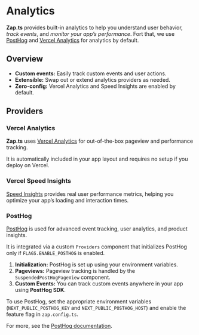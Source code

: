 # Analytics

**Zap.ts** provides built-in analytics to help you understand user behavior, _track events_, and _monitor your app’s performance_. Fort that, we use [PostHog](https://posthog.com/) and [Vercel Analytics](https://vercel.com/docs/analytics) for analytics by default.

## Overview

- **Custom events:** Easily track custom events and user actions.
- **Extensible:** Swap out or extend analytics providers as needed.
- **Zero-config:** Vercel Analytics and Speed Insights are enabled by default.

## Providers

### Vercel Analytics

**Zap.ts** uses [Vercel Analytics](https://vercel.com/docs/analytics) for out-of-the-box pageview and performance tracking.  

It is automatically included in your app layout and requires no setup if you deploy on Vercel.

### Vercel Speed Insights

[Speed Insights](https://vercel.com/docs/speed-insights) provides real user performance metrics, helping you optimize your app’s loading and interaction times.

### PostHog

[PostHog](https://posthog.com/) is used for advanced event tracking, user analytics, and product insights.  

It is integrated via a custom `Providers` component that initializes PostHog only if `FLAGS.ENABLE_POSTHOG` is enabled.

1. **Initialization:** PostHog is set up using your environment variables.
2. **Pageviews:** Pageview tracking is handled by the `SuspendedPostHogPageView` component.
3. **Custom Events:** You can track custom events anywhere in your app using **PostHog SDK**.

To use PostHog, set the appropriate environment variables (`NEXT_PUBLIC_POSTHOG_KEY` and `NEXT_PUBLIC_POSTHOG_HOST`) and enable the feature flag in `zap.config.ts`.

For more, see the [PostHog documentation](https://posthog.com/docs).

